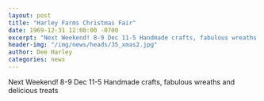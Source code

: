 ```yaml
---
layout: post
title: "Harley Farms Christmas Fair"
date: 1969-12-31 12:00:00 -0700
excerpt: "Next Weekend! 8-9 Dec 11-5 Handmade crafts, fabulous wreaths and delicious treats ..."
header-img: "/img/news/heads/35_xmas2.jpg"
author: Dee Harley
categories: news
---
```

Next Weekend! 8-9 Dec 11-5  Handmade crafts, fabulous wreaths and
delicious treats

